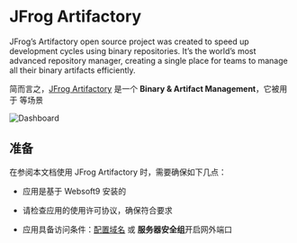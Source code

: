 # JFrog Artifactory

JFrog’s Artifactory open source project was created to speed up development cycles using binary repositories. It’s the world’s most advanced repository manager, creating a single place for teams to manage all their binary artifacts efficiently.

简而言之，[JFrog Artifactory](https://jfrog.com/) 是一个 **Binary & Artifact Management**，它被用于    等场景


![Dashboard](https://libs.websoft9.com/Websoft9/DocsPicture/zh/jfrog/jfrog-gui-websoft9.png)


## 准备

在参阅本文档使用 JFrog Artifactory 时，需要确保如下几点：

- 应用是基于 Websoft9 安装的

- 请检查应用的使用许可协议，确保符合要求

- 应用具备访问条件：[配置域名](./guide/appsetdomain) 或 **服务器安全组**开启网外端口